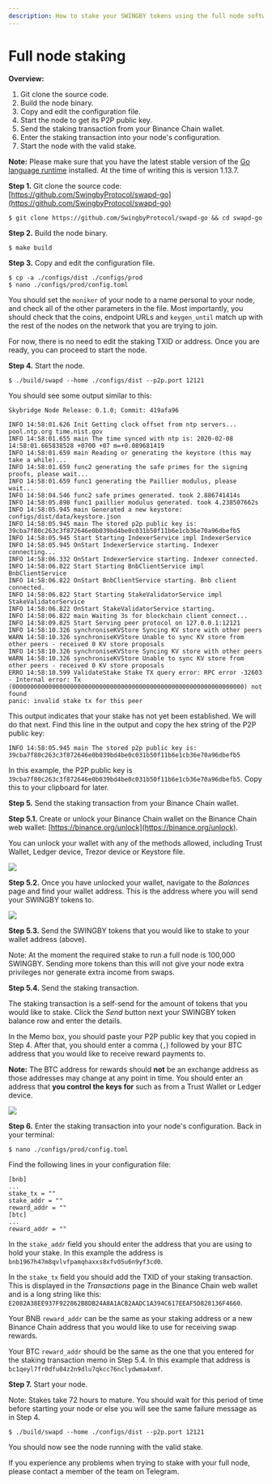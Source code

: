 ```yaml
---
description: How to stake your SWINGBY tokens using the full node software
---
```


# Full node staking

**Overview:**

1. Git clone the source code.
2. Build the node binary.
3. Copy and edit the configuration file.
4. Start the node to get its P2P public key.
5. Send the staking transaction from your Binance Chain wallet.
6. Enter the staking transaction into your node's configuration.
7. Start the node with the valid stake.

**Note:** Please make sure that you have the latest stable version of the [Go language runtime](https://golang.org/dl) installed. At the time of writing this is version 1.13.7.

**Step 1.** Git clone the source code: [https://github.com/SwingbyProtocol/swapd-go](https://github.com/SwingbyProtocol/swapd-go)

```text
$ git clone https://github.com/SwingbyProtocol/swapd-go && cd swapd-go
```

**Step 2.** Build the node binary.

```text
$ make build
```

**Step 3.** Copy and edit the configuration file.

```text
$ cp -a ./configs/dist ./configs/prod
$ nano ./configs/prod/config.toml
```

You should set the `moniker` of your node to a name personal to your node, and check all of the other parameters in the file. Most importantly, you should check that the coins, endpoint URLs and `keygen_until` match up with the rest of the nodes on the network that you are trying to join.

For now, there is no need to edit the staking TXID or address. Once you are ready, you can proceed to start the node.

**Step 4.** Start the node.

```text
$ ./build/swapd --home ./configs/dist --p2p.port 12121
```

You should see some output similar to this:

```text
Skybridge Node Release: 0.1.0; Commit: 419afa96

INFO 14:58:01.626 Init Getting clock offset from ntp servers... pool.ntp.org time.nist.gov
INFO 14:58:01.655 main The time synced with ntp is: 2020-02-08 14:58:01.665838528 +0700 +07 m=+0.089681419
INFO 14:58:01.659 main Reading or generating the keystore (this may take a while)...
INFO 14:58:01.659 func2 generating the safe primes for the signing proofs, please wait...
INFO 14:58:01.659 func1 generating the Paillier modulus, please wait...
INFO 14:58:04.546 func2 safe primes generated. took 2.886741414s
INFO 14:58:05.898 func1 paillier modulus generated. took 4.238507662s
INFO 14:58:05.945 main Generated a new keystore: configs/dist/data/keystore.json
INFO 14:58:05.945 main The stored p2p public key is: 39cba7f80c263c3f872646e0b039bd4be0c031b50f11b6e1cb36e70a96dbefb5
INFO 14:58:05.945 Start Starting IndexerService impl IndexerService
INFO 14:58:05.945 OnStart IndexerService starting. Indexer connecting...
INFO 14:58:06.332 OnStart IndexerService starting. Indexer connected.
INFO 14:58:06.822 Start Starting BnbClientService impl BnbClientService
INFO 14:58:06.822 OnStart BnbClientService starting. Bnb client connected.
INFO 14:58:06.822 Start Starting StakeValidatorService impl StakeValidatorService
INFO 14:58:06.822 OnStart StakeValidatorService starting.
INFO 14:58:06.822 main Waiting 3s for blockchain client connect...
INFO 14:58:09.825 Start Serving peer protocol on 127.0.0.1:12121
INFO 14:58:10.326 synchroniseKVStore Syncing KV store with other peers
WARN 14:58:10.326 synchroniseKVStore Unable to sync KV store from other peers - received 0 KV store proposals
INFO 14:58:10.326 synchroniseKVStore Syncing KV store with other peers
WARN 14:58:10.326 synchroniseKVStore Unable to sync KV store from other peers - received 0 KV store proposals
ERRO 14:58:10.599 ValidateStake Stake TX query error: RPC error -32603 - Internal error: Tx (0000000000000000000000000000000000000000000000000000000000000000) not found
panic: invalid stake tx for this peer
```

This output indicates that your stake has not yet been established. We will do that next. Find this line in the output and copy the hex string of the P2P public key:

```text
INFO 14:58:05.945 main The stored p2p public key is: 39cba7f80c263c3f872646e0b039bd4be0c031b50f11b6e1cb36e70a96dbefb5
```

In this example, the P2P public key is `39cba7f80c263c3f872646e0b039bd4be0c031b50f11b6e1cb36e70a96dbefb5`. Copy this to your clipboard for later.

**Step 5.** Send the staking transaction from your Binance Chain wallet.

**Step 5.1.** Create or unlock your Binance Chain wallet on the Binance Chain web wallet: [https://binance.org/unlock](https://binance.org/unlock).

You can unlock your wallet with any of the methods allowed, including Trust Wallet, Ledger device, Trezor device or Keystore file.

![](../../.gitbook/assets/screenshot-2020-02-08-at-15.02.22.png)

**Step 5.2.** Once you have unlocked your wallet, navigate to the _Balances_ page and find your wallet address. This is the address where you will send your SWINGBY tokens to.

![](../../.gitbook/assets/screenshot-2020-02-08-at-15.04.24.png)

**Step 5.3.** Send the SWINGBY tokens that you would like to stake to your wallet address \(above\).

Note: At the moment the required stake to run a full node is 100,000 SWINGBY. Sending more tokens than this will not give your node extra privileges nor generate extra income from swaps.

**Step 5.4.** Send the staking transaction.

The staking transaction is a self-send for the amount of tokens that you would like to stake. Click the _Send_ button next your SWINGBY token balance row and enter the details.

In the Memo box, you should paste your P2P public key that you copied in Step 4. After that, you should enter a comma \(`,`\) followed by your BTC address that you would like to receive reward payments to.

**Note:** The BTC address for rewards should **not** be an exchange address as those addresses may change at any point in time. You should enter an address that **you control the keys for** such as from a Trust Wallet or Ledger device.

![](../../.gitbook/assets/screenshot-2020-02-08-at-15.11.48.png)

**Step 6.** Enter the staking transaction into your node's configuration. Back in your terminal:

```text
$ nano ./configs/prod/config.toml
```

Find the following lines in your configuration file:

```text
[bnb]
...
stake_tx = ""
stake_addr = ""
reward_addr = ""
[btc]
...
reward_addr = ""
```

In the `stake_addr` field you should enter the address that you are using to hold your stake. In this example the address is `bnb1967h47m8qvlvfpamqhaxxs8xfv05u6n9yf3cd0`.

In the `stake_tx` field you should add the TXID of your staking transaction. This is displayed in the _Transactions_ page in the Binance Chain web wallet and is a long string like this: `E2082A38EE937F922862B8DB24A8A1ACB2AADC1A394C617EEAF5D828136F4660`.

Your BNB `reward_addr` can be the same as your staking address or a new Binance Chain address that you would like to use for receiving swap rewards.

Your BTC `reward_addr` should be the same as the one that you entered for the staking transaction memo in Step 5.4. In this example that address is `bc1qeyl7fr0dfu04z2n9dlu7qkcc76nclydwma4xmf`.

**Step 7.** Start your node.

Note: Stakes take 72 hours to mature. You should wait for this period of time before starting your node or else you will see the same failure message as in Step 4.

```text
$ ./build/swapd --home ./configs/dist --p2p.port 12121
```

You should now see the node running with the valid stake.

If you experience any problems when trying to stake with your full node, please contact a member of the team on Telegram.

